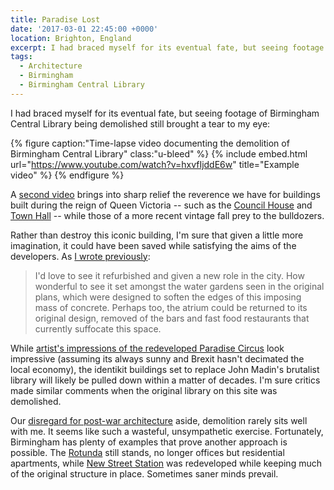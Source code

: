 ```yaml
---
title: Paradise Lost
date: '2017-03-01 22:45:00 +0000'
location: Brighton, England
excerpt: I had braced myself for its eventual fate, but seeing footage of Birmingham Central Library being demolished still brought a tear to my eye.
tags:
  - Architecture
  - Birmingham
  - Birmingham Central Library
---
```

I had braced myself for its eventual fate, but seeing footage of Birmingham Central Library being demolished still brought a tear to my eye:

{% figure caption:"Time-lapse video documenting the demolition of Birmingham Central Library" class:"u-bleed" %}
{% include embed.html url="https://www.youtube.com/watch?v=hxvfIjddE6w" title="Example video" %}
{% endfigure %}

A [second video][1] brings into sharp relief the reverence we have for buildings built during the reign of Queen Victoria -- such as the [Council House][2] and [Town Hall][3] -- while those of a more recent vintage fall prey to the bulldozers.

Rather than destroy this iconic building, I'm sure that given a little more imagination, it could have been saved while satisfying the aims of the developers. As [I wrote previously][4]:

> I'd love to see it refurbished and given a new role in the city. How wonderful to see it set amongst the water gardens seen in the original plans, which were designed to soften the edges of this imposing mass of concrete. Perhaps too, the atrium could be returned to its original design, removed of the bars and fast food restaurants that currently suffocate this space.

While [artist's impressions of the redeveloped Paradise Circus][5] look impressive (assuming its always sunny and Brexit hasn't decimated the local economy), the identikit buildings set to replace John Madin's brutalist library will likely be pulled down within a matter of decades. I'm sure critics made similar comments when the original library on this site was demolished.

Our [disregard for post-war architecture][6] aside, demolition rarely sits well with me. It seems like such a wasteful, unsympathetic exercise. Fortunately, Birmingham has plenty of examples that prove another approach is possible. The [Rotunda][7] still stands, no longer offices but residential apartments, while [New Street Station][8] was redeveloped while keeping much of the original structure in place. Sometimes saner minds prevail.

[1]: https://www.youtube.com/watch?v=kyRLeEP-ICs
[2]: https://en.wikipedia.org/wiki/Council_House,_Birmingham
[3]: https://en.wikipedia.org/wiki/Birmingham_Town_Hall
[4]: /2010/06/a_new_library_for_birmingham
[5]: http://www.paradisebirmingham.co.uk/phase-one/
[6]: https://www.theguardian.com/cities/2015/sep/02/blitz-london-bomb-sites-redevelopment
[7]: https://en.wikipedia.org/wiki/Rotunda_(Birmingham)
[8]: https://en.wikipedia.org/wiki/Birmingham_New_Street_station
